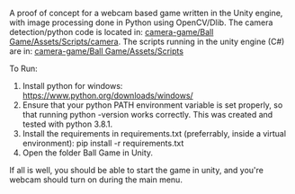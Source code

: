 A proof of concept for a webcam based game written in the Unity engine, with image processing done in Python using OpenCV/Dlib. The camera detection/python code is located in: [camera-game/Ball Game/Assets/Scripts/camera](https://bitbucket.org/albrusso/camera-game/src/e17e89411390/Ball%20Game/Assets/Scripts/camera/). The scripts running in the unity engine (C#) are in: [camera-game/Ball Game/Assets/Scripts](https://bitbucket.org/albrusso/camera-game/src/e17e89411390/Ball%20Game/Assets/Scripts/)

To Run:

1. Install python for windows: https://www.python.org/downloads/windows/
2. Ensure that your python PATH environment variable is set properly, so that running python -version works correctly. This was created and tested with python 3.8.1.
3. Install the requirements in requirements.txt (preferrably, inside a virtual environment): pip install -r requirements.txt
4. Open the folder Ball Game in Unity.

If all is well, you should be able to start the game in unity, and you're webcam should turn on during the main menu.